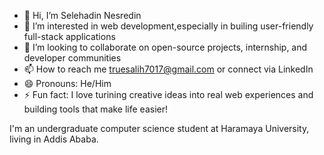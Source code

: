 - 👋 Hi, I’m Selehadin Nesredin
- 👀 I’m interested in web development,especially in builing user-friendly full-stack applications
- 💞️ I’m looking to collaborate on open-source projects, internship, and developer communities
- 📫 How to reach me truesalih7017@gmail.com or connect via LinkedIn
- 😄 Pronouns: He/Him
- ⚡ Fun fact: I love turining creative ideas into real web experiences and building tools that make life easier!

I'm an undergraduate computer science student at Haramaya University, living in Addis Ababa. 
